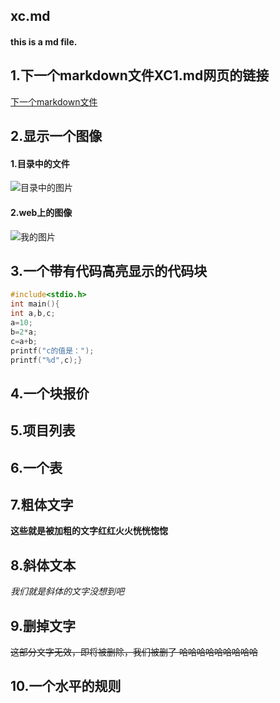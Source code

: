 ## xc.md
#### this is a md file.

## 1.下一个markdown文件XC1.md网页的链接
[下一个markdown文件](https://github.com/XCCS11/ChallengeONE/tree/xc1.md)



## 2.显示一个图像
#### 1.目录中的文件
![目录中的图片](ChallengeONE/resource/QQ图片20210407163359.jpg)
#### 2.web上的图像
![我的图片](https://img0.baidu.com/it/u=2051053843,572761520&fm=26&fmt=auto&gp=0.jpg)

## 3.一个带有代码高亮显示的代码块
~~~C
#include<stdio.h>
int main(){
int a,b,c;
a=10;
b=2*a;
c=a+b;
printf("c的值是：");
printf("%d",c);}
~~~

## 4.一个块报价

## 5.项目列表

## 6.一个表

## 7.粗体文字
**这些就是被加粗的文字红红火火恍恍惚惚**
## 8.斜体文本
*我们就是斜体的文字没想到吧*
## 9.删掉文字
~~这部分文字无效，即将被删除，我们被删了 哈哈哈哈哈哈哈哈哈~~
## 10.一个水平的规则
